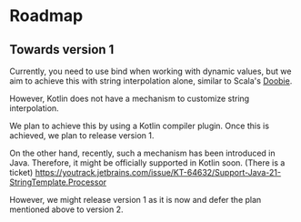 # Roadmap

## Towards version 1

Currently, you need to use bind when working with dynamic values, but we aim to achieve this with string interpolation
alone, similar to Scala's [Doobie](https://tpolecat.github.io/doobie/).

However, Kotlin does not have a mechanism to customize string interpolation.

We plan to achieve this by using a Kotlin compiler plugin. Once this is achieved, we plan to release version 1.

On the other hand, recently, such a mechanism has been introduced in Java. Therefore, it might be officially supported
in Kotlin soon. (There is a ticket)
https://youtrack.jetbrains.com/issue/KT-64632/Support-Java-21-StringTemplate.Processor

However, we might release version 1 as it is now and defer the plan mentioned above to version 2.
